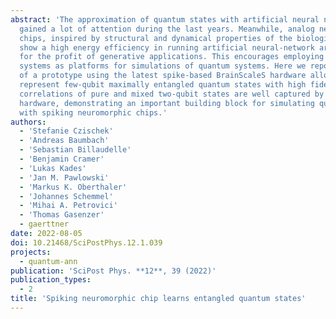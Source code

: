 ```yaml
---
abstract: 'The approximation of quantum states with artificial neural networks has
  gained a lot of attention during the last years. Meanwhile, analog neuromorphic
  chips, inspired by structural and dynamical properties of the biological brain,
  show a high energy efficiency in running artificial neural-network architectures
  for the profit of generative applications. This encourages employing such hardware
  systems as platforms for simulations of quantum systems. Here we report on the realization
  of a prototype using the latest spike-based BrainScaleS hardware allowing us to
  represent few-qubit maximally entangled quantum states with high fidelities. Bell
  correlations of pure and mixed two-qubit states are well captured by the analog
  hardware, demonstrating an important building block for simulating quantum systems
  with spiking neuromorphic chips.'
authors:
  - 'Stefanie Czischek'
  - 'Andreas Baumbach'
  - 'Sebastian Billaudelle'
  - 'Benjamin Cramer'
  - 'Lukas Kades'
  - 'Jan M. Pawlowski'
  - 'Markus K. Oberthaler'
  - 'Johannes Schemmel'
  - 'Mihai A. Petrovici'
  - 'Thomas Gasenzer'
  - gaerttner
date: 2022-08-05
doi: 10.21468/SciPostPhys.12.1.039
projects:
  - quantum-ann
publication: 'SciPost Phys. **12**, 39 (2022)'
publication_types:
  - 2
title: 'Spiking neuromorphic chip learns entangled quantum states'
---
```

